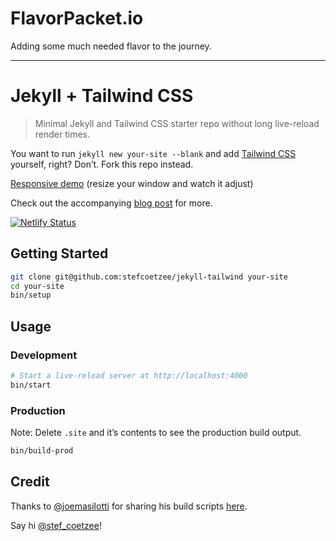 # FlavorPacket.io

Adding some much needed flavor to the journey.

---
# Jekyll + Tailwind CSS

> Minimal Jekyll and Tailwind CSS starter repo without long live-reload render times.

You want to run `jekyll new your-site --blank` and add
[Tailwind CSS](tailwindcss.com) yourself, right?
Don’t.
Fork this repo instead.

[Responsive demo](https://jekyll-tailwind.netlify.app/)
(resize your window and watch it adjust)

Check out the accompanying
[blog post](https://stefcoetzee.com/2021/07/28/jekyll-tailwind-starter-repo)
for more.

[![Netlify Status](https://api.netlify.com/api/v1/badges/a22ca4cf-cb1f-4bf3-9fbc-2833226e9b8e/deploy-status)](https://app.netlify.com/sites/jekyll-tailwind/deploys)

## Getting Started

```bash
git clone git@github.com:stefcoetzee/jekyll-tailwind your-site
cd your-site
bin/setup
```

## Usage

### Development

```bash
# Start a live-reload server at http://localhost:4000
bin/start
```

### Production

Note: Delete `.site` and it’s contents to see the production build output.

```bash
bin/build-prod
```

## Credit

Thanks to [@joemasilotti](https://github.com/joemasilotti) for sharing his build
scripts [here](https://github.com/joemasilotti/masilotti.com/tree/main/bin).

Say hi [@stef_coetzee](https://twitter.com/stef_coetzee)!
